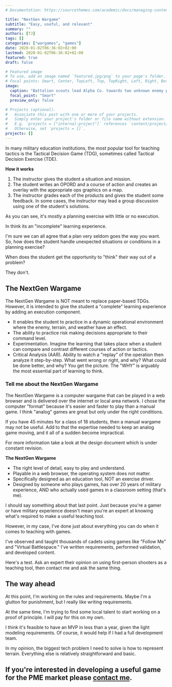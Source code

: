 ```yaml
---
# Documentation: https://sourcethemes.com/academic/docs/managing-content/

title: "NextGen Wargame"
subtitle: "Easy, useful, and relevant"
summary: ""
authors: [TJ]
tags: []
categories: ["wargames", "games"]
date: 2020-01-02T06:36:02+02:00
lastmod: 2020-01-02T06:36:02+02:00
featured: true
draft: false

# Featured image
# To use, add an image named `featured.jpg/png` to your page's folder.
# Focal points: Smart, Center, TopLeft, Top, TopRight, Left, Right, BottomLeft, Bottom, BottomRight.
image: 
  caption: "Battalion scouts lead Alpha Co. towards two unknown enemy positions."
  focal_point: "Smart"
  preview_only: false

# Projects (optional).
#   Associate this post with one or more of your projects.
#   Simply enter your project's folder or file name without extension.
#   E.g. `projects = ["internal-project"]` references `content/project/deep-learning/index.md`.
#   Otherwise, set `projects = []`.
projects: []
---
```

In many military education institutions, the most popular tool for teaching tactics is the Tactical Decision Game (TDG), sometimes called Tactical Decision Exercise (TDE).  

**How it works**  
1. The instructor gives the student a situation and mission. 
2. The student writes an OPORD and a course of action and creates an overlay with the appropriate ops graphics on a map.
3. The instructor grades each of the products and gives the student some feedback. In some cases, the instructor may lead a group discussion using one of the student's solutions.

As you can see, it's mostly a planning exercise with little or no execution. 

In think its an "incomplete" learning experience.

I'm sure we can all agree that a plan very seldom goes the way you want.  So, how does the student handle unexpected situations or conditions in a planning exercise?  

When does the student get the opportunity to "think" their way out of a problem?

They don't.

## The NextGen Wargame
The NextGen Wargame is NOT meant to replace paper-based TDGs. However, it is intended to give the student a "complete" learning experience by adding an execution component.

- It enables the student to practice in a dynamic operational environment where the enemy, terrain, and weather have an effect.
- The ability to practice risk making decisions appropriate to their command level.
- Experimentation. Imagine the learning that takes place when a student can compare and contrast different courses of action or tactics.
- Critical Analysis (AAR). Ability to watch a "replay" of the operation then analyze it step-by-step. What went wrong or right, and why? 
What could be done better, and why? 
You get the picture. The "WHY" is arguably the most essential part of learning to think.  

### Tell me about the NextGen Wargame
The NextGen Wargame is a computer wargame that can be played in a web browser and is delivered over the internet or local area network. I chose the computer "format" because it's easier and faster to play than a manual game.  I think "analog" games are great but only under the right conditions.

If you have 45 minutes for a class of 18 students, then a manual wargame may not be useful.  Add to that the expertise needed to keep an analog game moving, and it all of a sudden become impractical.

For more information take a look at the design document which is under constant revision.

**The NextGen Wargame**
- The right level of detail, easy to play and understand.
- Playable in a web browser, the operating system does not matter.
- Specifically designed as an education tool, NOT an exercise driver.
- Designed by someone who plays games, has over 20 years of military experience, AND who actually used games in a classroom setting (that's me).

I should say something about that last point. Just because you're a gamer or have military experience doesn't mean you're an expert at knowing what's required to make a useful teaching tool.

However, in my case, I've done just about everything you can do when it comes to teaching with games.  

I've observed and taught thousands of cadets using games like 
"Follow Me" and "Virtual Battlespace." I've written requirements, performed validation, and developed content.  

Here's a test.  Ask an expert their opinion on using first-person shooters as a teaching tool, then contact me and ask the same thing.

## The way ahead  
At this point, I'm working on the rules and requirements.  Maybe I'm a glutton for punishment, but I really like writing requirements.

At the same time, I'm trying to find some local talent to start working on a proof of principle.  I will pay for this on my own.  

I think it's feasible to have an MVP in less than a year, given the light modeling requirements.  Of course, it would help if I had a full development team.

In my opinion, the biggest tech problem I need to solve is how to represent terrain.  Everything else is relatively straightforward and basic.

## If you're interested in developing a useful game for the PME market please [contact me](mailto:vincent.taijeron@gmail.com).
